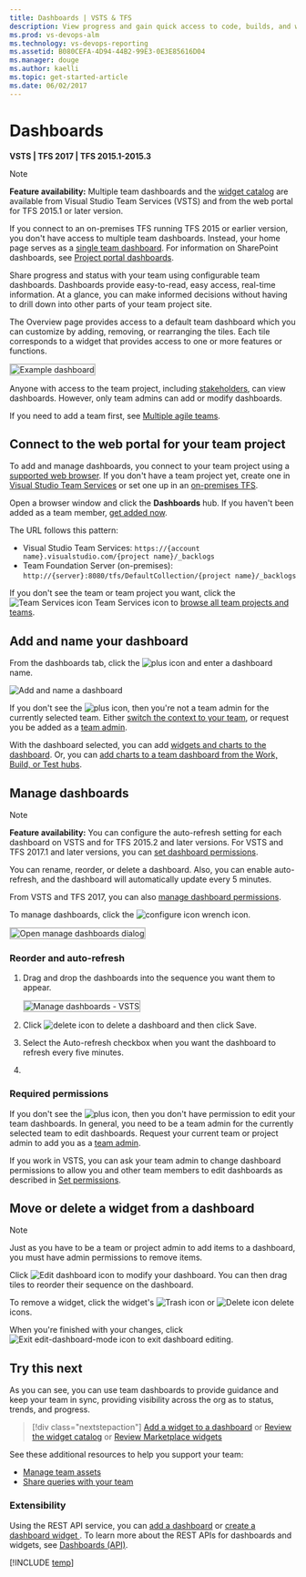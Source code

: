 ```yaml
---
title: Dashboards | VSTS & TFS  
description: View progress and gain quick access to code, builds, and work items by creating multiple team dashboards in Visual Studio Team Services (VSTS)  and Team Foundation Server (TFS)  
ms.prod: vs-devops-alm
ms.technology: vs-devops-reporting
ms.assetid: B080CEFA-4D94-44B2-99E3-0E3E85616D04  
ms.manager: douge
ms.author: kaelli
ms.topic: get-started-article 
ms.date: 06/02/2017
---
```


# Dashboards

<b>VSTS | TFS 2017 | TFS 2015.1-2015.3</b>

> [!NOTE]   
> **Feature availability:** Multiple team dashboards and the [widget catalog](widget-catalog.md) are available from Visual Studio Team Services (VSTS) and from the web portal for TFS 2015.1 or later version. 
>
> If you connect to an on-premises TFS running TFS 2015 or earlier version, you don't have access to multiple team dashboards. Instead, your home page serves as a [single team dashboard](team-dashboard.md). For information on SharePoint dashboards, see [Project portal dashboards](sharepoint-dashboards/project-portal-dashboards.md).  

Share progress and status with your team using configurable team dashboards. Dashboards provide easy-to-read, easy access, real-time information. At a glance, you can make informed decisions without having to drill down into other parts of your team project site. 

The Overview page provides access to a default team dashboard which you can customize by adding, removing, or rearranging the tiles. Each tile corresponds to a widget that provides access to one or more features or functions.  

<img src="_img/dashboard-view-with-widgets.png" alt="Example dashboard" style="border: 2px solid #C3C3C3;" />   

Anyone with access to the team project, including [stakeholders](../quickstart/get-started-stakeholder.md), can view dashboards. However, only team admins can add or modify dashboards. 

If you need to add a team first, see [Multiple agile teams](../work/scale/multiple-teams.md). 

## Connect to the web portal for your team project 

To add and manage dashboards, you connect to your team project using a [supported web browser](../accounts/requirements.md#supported-browsers).  If you don't have a team project yet, create one in [Visual Studio Team Services](../accounts/create-account-with-personal-msa.md) or set one up in an [on-premises TFS](../accounts/create-team-project.md).

Open a browser window and click the **Dashboards** hub. If you haven't been added as a team member, [get added now](../work/scale/multiple-teams.md#add-team-members).

The URL follows this pattern: 
- Visual Studio Team Services: ```https://{account name}.visualstudio.com/{project name}/_backlogs```  
- Team Foundation Server (on-premises): ```http://{server}:8080/tfs/DefaultCollection/{project name}/_backlogs```  

If you don't see the team or team project you want, click the ![Team Services icon](../work/_img/icons/project-icon.png) Team Services icon to [browse all team projects and teams](../connect/account-home-pages.md).  

## Add and name your dashboard 

From the dashboards tab, click the ![plus icon](../Work/_img/icons/green_plus_icon.png) and enter a dashboard name. 

![Add and name a dashboard](_img/dashboards-new-ts.png) 

If you don't see the ![plus icon](../work/_img/icons/green_plus_icon.png), then you're not a team admin for the currently selected team. Either [switch the context to your team](#switch-team-context), or request you be added as a [team admin](../work/scale/add-team-administrator.md). 

With the dashboard selected, you can add [widgets and charts to the dashboard](add-widget-to-dashboard.md). Or, you can [add charts to a team dashboard from the Work, Build, or Test hubs](add-charts-to-dashboard.md).



<a id="manage">  </a> 
## Manage dashboards

>[!NOTE]  
>**Feature availability:**  You can  configure the auto-refresh setting for each dashboard on VSTS and for TFS 2015.2 and later versions. For VSTS and TFS 2017.1 and later versions, you can [set dashboard permissions](#set-permissions). 

You can rename, reorder, or delete a dashboard. Also, you can enable auto-refresh, and the dashboard will automatically update every 5 minutes.  

From VSTS and TFS 2017, you can also [manage dashboard permissions](dashboard-permissions.md).   

<!---
### VSTS, TFS 2017
-->
To manage dashboards, click the ![configure icon](_img/icons/configure-icon.png) wrench icon.

<img src="_img/dashboards-configure-ts.png" alt="Open manage dashboards dialog" style="border: 2px solid #C3C3C3;" />   


### Reorder and auto-refresh 

1. Drag and drop the dashboards into the sequence you want them to appear.  

	<img src="_img/manage-dashboards-ts.png" alt="Manage dashboards - VSTS" style="border: 2px solid #C3C3C3;" />  

2. Click ![delete icon](_img/icons/delete_icon.png) to delete a dashboard and then click Save.  

3. Select the Auto-refresh checkbox when you want the dashboard to refresh every five minutes. 
4.  
<a id="permissions">  </a>
### Required permissions
 
If you don't see the ![plus icon](../work/_img/icons/green_plus_icon.png), then you don't have permission to edit your team dashboards. In general, you need to be a team admin for the currently selected team to edit dashboards. Request your current team or project admin to add you as a [team admin](../work/scale/add-team-administrator.md). 

If you work in VSTS, you can ask your team admin to change dashboard permissions to allow you and other team members to edit dashboards as described in [Set permissions](dashboard-permissions.md#set-permissions). 

## Move or delete a widget from a dashboard  

> [!NOTE]  
> Just as you have to be a team or project admin to add items to a dashboard, you must have admin permissions to remove items.  

Click ![Edit dashboard icon](_img/edit-dashboard-icon.png) to modify your dashboard. You can then drag tiles to reorder their sequence on the dashboard. 

To remove a widget, click the widget's ![Trash icon](_img/dashboard-trash-icon.png) or ![Delete icon](_img/dashboard-delete-icon.png) delete icons. 

When you're finished with your changes, click ![Exit edit-dashboard-mode icon](_img/exit-edit-dashboard-mode-icon.png) to exit dashboard editing.

<!---
### TFS 2015.1 - TFS 2015.3 

1. Click the ![gear icon](../work/_img/icons/team-settings-gear-icon.png) gear icon to open manage dashboards.</p>  

	<img src="_img/dashboards-open-manage-dashboards-tfs.png" alt="Open manage dashboards dialog - TFS web portal" style="border: 2px solid #C3C3C3;" />  

2.  Drag and drop the dashboards into the sequence you want them to appear.  

	![Manage dashboards](_img/manage-dashboards.png)  

3. Click ![delete icon](../work/_img/icons/delete-icon.png) to delete a dashboard and then click Done.   

4. Select the Auto-refresh checkbox when you want the dashboard to refresh every five minutes. 

	> [!NOTE]  
	> Feature availability: </b>The Auto-refresh feature is available from TFS 2015 Update 2 or later version.  </blockquote>  

-->

## Try this next 

As you can see, you can use team dashboards to provide guidance and keep your team in sync, providing visibility across the org as to status, trends, and progress. 

> [!div class="nextstepaction"]
> [Add a widget to a dashboard](widget-catalog.md)
> or
> [Review the widget catalog](widget-catalog.md)
> or
> [Review Marketplace widgets](https://marketplace.visualstudio.com/search?term=widget&target=VSTS&category=All%20categories&sortBy=Relevance)


See these additional resources to help you support your team:  
- [Manage team assets](../work/scale/manage-team-assets.md)  
- [Share queries with your team](../work/track/using-queries.md) 






### Extensibility 

Using the REST API service, you can [add a dashboard](/vsts/integrate/api/dashboard/dashboards) or [create a dashboard widget ](https://www.visualstudio.com/en-us/integrate/extensions/develop/add-dashboard-widget). To learn more about the REST APIs for dashboards and widgets, see [Dashboards (API)](/vsts/integrate/api/dashboard/overview).  




<!---  
Only dashboard owners can change the configuration of their dashboards.  

To add a widget, click ![add a widget icon](_img/add-widget-icon.png). The [Widget catalog](widget-catalog.md) provides descriptions of each available widget.   
To add an item, see [add items to the dashboard](#pin-items). 

You can reorder dashboard widgets through drag-and-drop. And remove widgets or items.

Click ![add icon](../Work/_img/icons/green_plus_icon.png) to [add another dashboard.  

 Or add items to this dashboard and re-sequence tiles. Each tile provides team members quick access to the progress of their builds, work item status and trends, Git repositories or version control folders.

## Add items to a dashboard 

You add an item to the team dashboard from the code, work, and build pages.  

1.  If you aren't a team administrator, [get added as one](#add-team-admin).  

2.	Add a work item query from its context menu.</p>

	![Add a query to a dashboard](_img/vso-pin-query-from-context-menu.png)

	To add a source control folder or a build definition, open the corresponding page and access the pin feature in the same way.    

3.	To add a chart, go to the query's Charts page and add it to your selected dashboard or the team homepage.  

	![Chart context menu, add to a dashboard](_img/pin-chart-to-a-dashboard.png)  

4.	Drag tiles or widgets to reorder their sequence on the dashboard.    

	Using Internet Explorer 10 or Internet Explorer 11, you can also tab to a tile and press Shift+L or Shift+R to move the selected tile to the left or to the right.

5.	Click a tile, widget, or link to open it. 



<a id="pin-items">  </a> 
### Add an item or a chart to your dashboard 

You add an item to a dashboard from the code, work, and build pages. 

First, make sure you have the team context selected from the Queries page to which you want to add a query or chart. 

For example, select the context menu of a query that you want to add to the dashboard. This is the same as adding a query tile widget. 

![Add a shared query to a team dashboard](_img/add-to-dashboard-shared-query.png)  

And, you can add a chart to a team dashboard in a similar way.  

<img src="_img/add-to-dashboard-shared-query-chart.png" alt="Add a chart to a team dashboard" style="border: 2px solid #C3C3C3;" />  


<a id="edit-dashboard"></a>
## Add widgets to your dashboard

>[!NOTE]  
><b>Feature availability: </b>Dashboard edit mode controls shown appear from VSTS or TFS 2015.2 or later version. Some functionality differs when you connect to an application server running TFS 2015.1 or later version.   

### Add a widget  

Click ![Edit dashboard icon](_img/edit-dashboard-icon.png) to modify a dashboard. Click ![add a widget icon](_img/add-widget-icon.png) to add a widget to the dashboard.
  
> [!NOTE]  
> **Feature availability:**  From VSTS and TFS 2017 and later versions, you can drag and drop a widget from the catalog onto the dashboard. 

The [widget catalog](widget-catalog.md) describes all the available widgets, many of which are scoped to the selected team context.  

 
> [!TIP]   
> When you're in dashboard edit mode, you can remove, rearrange, and configure widgets, as well as add new widgets. Once you leave edit mode, the widget tiles remain locked, reducing the chances of accidentally moving a widget.  


### Configure a widget  
After you add the widget, you may need to configure it. For example, to configure the Query tile widget, click the ![Configure widget icon](_img/icons/configure-icon.png) or the ![Actions icon](_img/icons/actions-icon.png) to open the configuration dialog.

![Query tile unconfigured widget](_img/widget-query-tile-unconfigured.png)

And then select the query and specify any rules you want. (For TFS 2015.1 and later versions, you can only specify the green and red flag limits.)  

#### Configuration dialog for query tile  

<img src="_img/dashboards-query-tile-config-ts.png" alt="Query tile configuration dialog" style="border: 2px solid #C3C3C3;" />  

--> 




[!INCLUDE [temp](_shared/help-support-shared.md)]  